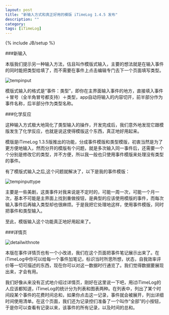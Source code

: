 ```yaml
---
layout: post
title: "新输入方式和真正好用的模版 iTimeLog 1.4.5 发布"
description: ""
category: 
tags: [iTimeLog]
---
```

{% include JB/setup %}

###新输入

本版我们提示另一种输入方法，估且叫作模版式输入，主要的想法就是在输入事件的同时能把类型给填了，而不需要在事件上点击编辑专门去下一个页面填写类型。

![tempinput](http://interbbs.b0.upaiyun.com/iTimeLog/tempinput.png)

模版式输入的格式是“事件：类型”，即你在主界面输入事件的地方，直接填入事件＋冒号（全半角冒号都支持）＋类型，app自动将输入的内容切开，前半部分作为事件名称，后半部分作为类型名称。

###化学反应

这种输入方式极大地简化了类型输入的操作，开发完成后，我们意外地发现它跟模版发生了化学反应，也就是说这使得模版这个东西，真正地好用起来。

模版是iTimeLog 1.3.5版推出的功能，分成事件模版和类型模版，初衷当然是为了更方便地输入，然而分开的模版有个问题，就是多次输入同一事件后，还需要一个个分别是修改它的类型，并不方便，所以我一般也只使用事件模版来处理没有类型的事件。

有了模版式输入之后,这个问题就解决了，以下是我的事件模版：

![tempinputtype](http://interbbs.b0.upaiyun.com/iTimeLog/temp-event-and-type.png)

主要是一些美剧，这类事件对我来说是不定时的，可能一周一次，可能一个月一次，基本不可能是主界面上找到重做按钮，是典型的应该使用模版的事件，而每次输入事件后再输入类型却也很麻烦。于是我把它处理地这样，使用事件模版，同时把事件和类型输入。

至此，模版输入这个功能真正地好用起来了。

###详情页   

![detailwithnote](http://interbbs.b0.upaiyun.com/iTimeLog/detailWithNote.png)

本版在事件详情页也有一个小改进，我们在这个页面把事件笔记展示出来了。在iTimeLog中你可以给每一个事件加笔记，标识当时所思所想，状态，自我效率评价等一切可描述的东西，现在你可以对这一数据时行通览了。我们觉得数据要展现出来，才会有用。

我们好像从来没有正式地介绍过详情页，刚好在这里说一下吧，用过iTimeLog的人应该都知道，iTimeLog的统计分为列表和图表两种。在列表中，列出了某个时间段某个事件的花费时间总和，如果你点击这一记录，事件就会被展开，列出详细时间使用清单。在这个页面，我们还为记录控们准备了一个叫作“全部”的小按钮，于是你可以查看有记录以来，该事件的所有记录，以及时间的总和。